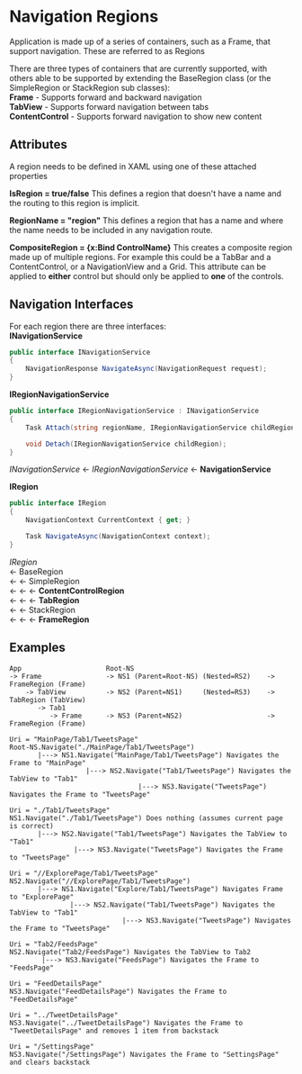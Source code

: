 

# Navigation Regions
Application is made up of a series of containers, such as a Frame, that support navigation. These are referred to as Regions

There are three types of containers that are currently supported, with others able to be supported by extending the BaseRegion class (or the SimpleRegion or StackRegion sub classes):  
**Frame** - Supports forward and backward navigation  
**TabView** - Supports forward navigation between tabs    
**ContentControl** - Supports forward navigation to show new content  


## Attributes
A region needs to be defined in XAML using one of these attached properties

**IsRegion = true/false**
This defines a region that doesn't have a name and the routing to this region is implicit. 

**RegionName = "region"**
This defines a region that has a name and where the name needs to be included in any navigation route.

**CompositeRegion = {x:Bind ControlName}**
This creates a composite region made up of multiple regions. For example this could be a TabBar and a ContentControl, or a NavigationView and a Grid. This attribute can be applied to **either** control but should only be applied to **one** of the controls.


## Navigation Interfaces
For each region there are three interfaces:  
**INavigationService**
```csharp
public interface INavigationService
{
    NavigationResponse NavigateAsync(NavigationRequest request);
}
```

**IRegionNavigationService**
```csharp
public interface IRegionNavigationService : INavigationService
{
    Task Attach(string regionName, IRegionNavigationService childRegion);

    void Detach(IRegionNavigationService childRegion);
}
```

*INavigationService* <- *IRegionNavigationService* <- **NavigationService**


**IRegion**
```csharp
public interface IRegion
{
    NavigationContext CurrentContext { get; }

    Task NavigateAsync(NavigationContext context);
}
```

*IRegion*  
<- BaseRegion  
<- <- SimpleRegion  
<- <- <- **ContentControlRegion**  
<- <- <- **TabRegion**  
<- <- StackRegion  
<- <- <- **FrameRegion**  
            



## Examples
```plaintext
App                     Root-NS
-> Frame                -> NS1 (Parent=Root-NS) (Nested=RS2)    -> FrameRegion (Frame)
    -> TabView          -> NS2 (Parent=NS1)     (Nested=RS3)    -> TabRegion (TabView)
       -> Tab1          
          -> Frame      -> NS3 (Parent=NS2)                     -> FrameRegion (Frame)  
          
Uri = "MainPage/Tab1/TweetsPage"
Root-NS.Navigate("./MainPage/Tab1/TweetsPage")
       |---> NS1.Navigate("MainPage/Tab1/TweetsPage") Navigates the Frame to "MainPage"
                   |---> NS2.Navigate("Tab1/TweetsPage") Navigates the TabView to "Tab1"
                                |---> NS3.Navigate("TweetsPage") Navigates the Frame to "TweetsPage"

Uri = "./Tab1/TweetsPage"
NS1.Navigate("./Tab1/TweetsPage") Does nothing (assumes current page is correct)
       |---> NS2.Navigate("Tab1/TweetsPage") Navigates the TabView to "Tab1"
                |---> NS3.Navigate("TweetsPage") Navigates the Frame to "TweetsPage"

Uri = "//ExplorePage/Tab1/TweetsPage"
NS2.Navigate("//ExplorePage/Tab1/TweetsPage")
       |---> NS1.Navigate("Explore/Tab1/TweetsPage") Navigates Frame to "ExplorePage"
               |---> NS2.Navigate("Tab1/TweetsPage") Navigates the TabView to "Tab1" 
                            |---> NS3.Navigate("TweetsPage") Navigates the Frame to "TweetsPage"

Uri = "Tab2/FeedsPage"
NS2.Navigate("Tab2/FeedsPage") Navigates the TabView to Tab2 
        |---> NS3.Navigate("FeedsPage") Navigates the Frame to "FeedsPage"

Uri = "FeedDetailsPage"
NS3.Navigate("FeedDetailsPage") Navigates the Frame to "FeedDetailsPage"

Uri = "../TweetDetailsPage"
NS3.Navigate("../TweetDetailsPage") Navigates the Frame to "TweetDetailsPage" and removes 1 item from backstack
        
Uri = "/SettingsPage"
NS3.Navigate("/SettingsPage") Navigates the Frame to "SettingsPage" and clears backstack

```


